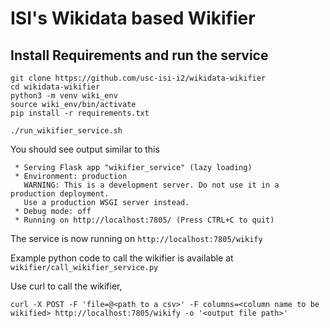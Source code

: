 # ISI's Wikidata based Wikifier
## Install Requirements and run the service
```
git clone https://github.com/usc-isi-i2/wikidata-wikifier
cd wikidata-wikifier
python3 -m venv wiki_env
source wiki_env/bin/activate
pip install -r requirements.txt

./run_wikifier_service.sh
```
You should see output similar to this
```
 * Serving Flask app "wikifier_service" (lazy loading)
 * Environment: production
   WARNING: This is a development server. Do not use it in a production deployment.
   Use a production WSGI server instead.
 * Debug mode: off
 * Running on http://localhost:7805/ (Press CTRL+C to quit)
```

The service is now running on `http://localhost:7805/wikify`

Example python code to call the wikifier is available at `wikifier/call_wikifier_service.py`

Use curl to call the wikifier,
```
curl -X POST -F 'file=@<path to a csv>' -F columns=<column name to be wikified> http://localhost:7805/wikify -o '<output file path>'
```
